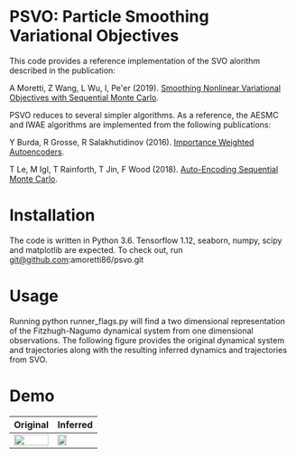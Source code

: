 # PSVO: Particle Smoothing Variational Objectives

This code provides a reference implementation of the SVO alorithm described in the publication: 

A Moretti, Z Wang, L Wu, I, Pe'er (2019). [Smoothing Nonlinear Variational Objectives with Sequential Monte Carlo](https://openreview.net/pdf?id=HJg24U8tuE).

PSVO reduces to several simpler algorithms. As a reference, the AESMC and IWAE algorithms are implemented from the following publications:

Y Burda, R Grosse, R Salakhutidinov (2016). [Importance Weighted Autoencoders](https://arxiv.org/abs/1509.00519).

T Le, M Igl, T Rainforth, T Jin, F Wood (2018). [Auto-Encoding Sequential Monte Carlo](https://arxiv.org/abs/1705.10306). 


# Installation

The code is written in Python 3.6. Tensorflow 1.12, seaborn, numpy, scipy and matplotlib are expected. To check out, run git@github.com:amoretti86/psvo.git


# Usage

Running python runner_flags.py will find a two dimensional representation of the Fitzhugh-Nagumo dynamical system from one dimensional observations. The following figure provides the original dynamical system and trajectories along with the resulting inferred dynamics and trajectories from SVO. 


# Demo

| Original | Inferred |
|-----------|----------|
|<img src="https://github.com/amoretti86/VISMC/blob/developments/notebooks/fhn.png" width="100%" /> | <img src="https://github.com/amoretti86/VISMC/blob/developments/notebooks/VISMC_fhn.gif" width="50%" /> |
